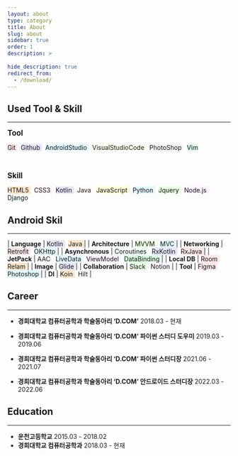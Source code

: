 ```yaml
---
layout: about
type: category
title: About
slug: about
sidebar: true
order: 1
description: >
  
hide_description: true
redirect_from:
  - /download/
---
```


<!--author-->

## Used Tool & Skill
---------------------------------------------
<span style="font-size:120%">**Tool**</span>  

<span style="background-color:#FFE6E6"> Git </span>&nbsp;
<span style="background-color:#E6E6FA"> Github </span>&nbsp;
<span style="background-color:#E1F8FF"> AndroidStudio </span>&nbsp;
<span style="background-color:#FFFFF0"> VisualStudioCode </span>&nbsp;
<span style="background-color:#F5F5F5"> PhotoShop </span>&nbsp;
<span style="background-color:#DCFFE4"> Vim </span>

<br>

<span style="font-size:120%">**Skill**</span>  

<span style="background-color:#FFE5CC"> HTML5 </span>&nbsp;
<span style="background-color:#FFF3F3"> CSS3 </span>&nbsp;
<span style="background-color:#E6E6FA"> Kotlin </span>&nbsp;
<span style="background-color:#FFF8F3"> Java </span>&nbsp;
<span style="background-color:#FBFFD7"> JavaScript </span>&nbsp;
<span style="background-color:#E1F8FF"> Python </span>&nbsp;
<span style="background-color:#E9FFE1"> Jquery </span>&nbsp;
<span style="background-color:#FFF3FF"> Node.js </span>&nbsp;
<span style="background-color:#F3FFF7"> Django </span>

## Android Skil
---------------------------------------------

| <b>Language</b> | <span style="background-color:#E6E6FA"> Kotlin </span>&nbsp;  <span style="background-color:#FFE5CC"> Java </span> |
| <b>Architecture</b> | <span style="background-color:#E9FFE1"> MVVM </span>&nbsp;  <span style="background-color:#E1F8FF"> MVC </span> |
| <b>Networking</b> | <span style="background-color:#FFE6E6"> Retrofit </span>&nbsp;  <span style="background-color:#E1F8FF"> OKHttp </span> |
| <b>Asynchronous</b> | <span style="background-color:#F3FFF7"> Coroutines </span>&nbsp; <span style="background-color:#E6E6FA"> RxKotlin </span>&nbsp;  <span style="background-color:#FFE6E6"> RxJava </span> |
| <b>JetPack</b> | <span style="background-color:#FFF8F3"> AAC </span>&nbsp;  <span style="background-color:#E1F8FF"> LiveData </span>&nbsp;  <span style="background-color:#FFF3FF"> ViewModel </span>&nbsp;  <span style="background-color:#DCFFE4"> DataBinding </span> |
| <b>Local DB</b> | <span style="background-color:#FFE6E6"> Room </span>&nbsp;  <span style="background-color:#FFE5CC"> Relam </span> |
| <b>Image</b> | <span style="background-color:#E6E6FA"> Glide </span> |
| <b>Collaboration</b> | <span style="background-color:#E9FFE1"> Slack </span>&nbsp;  <span style="background-color:#FFF3FF"> Notion </span> |
| <b>Tool</b> | <span style="background-color:#FFE6E6"> Figma </span>&nbsp;  <span style="background-color:#E1F8FF"> Photoshop </span> |
| <b>DI</b> | <span style="background-color:#FFE5CC"> Koin </span>&nbsp;  <span style="background-color:#FFF8F3"> Hilt </span> |

## Career
-------------------------------------
- **경희대학교 컴퓨터공학과 학술동아리 ‘D.COM’** 2018.03 - 현재

- **경희대학교 컴퓨터공학과 학술동아리 ‘D.COM’ 파이썬 스터디 도우미** 2019.03 - 2019.06

- **경희대학교 컴퓨터공학과 학술동아리 ‘D.COM’ 파이썬 스터디장** 2021.06 - 2021.07

- **경희대학교 컴퓨터공학과 학술동아리 ‘D.COM’ 안드로이드 스터디장** 2022.03 - 2022.06

## Education
-------------------------------------
- **운천고등학교** 2015.03 - 2018.02
- **경희대학교 컴퓨터공학과** 2018.03 - 현재 